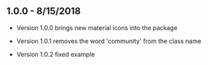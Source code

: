 ## 1.0.0 - 8/15/2018

* Version 1.0.0 brings new material icons into the package

* Version 1.0.1 removes the word 'community' from the class name

* Version 1.0.2 fixed example
